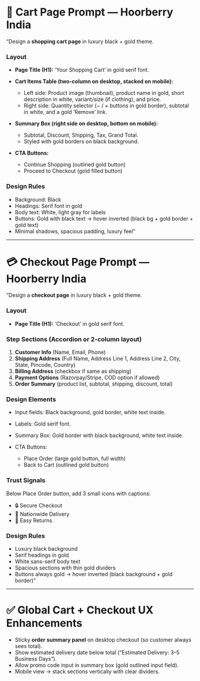 # 🛒 Cart Page Prompt — Hoorberry India

“Design a **shopping cart page** in luxury black + gold theme.

### Layout

* **Page Title (H1):** ‘Your Shopping Cart’ in gold serif font.
* **Cart Items Table (two-column on desktop, stacked on mobile):**

  * Left side: Product image (thumbnail), product name in gold, short description in white, variant/size (if clothing), and price.
  * Right side: Quantity selector (− / + buttons in gold border), subtotal in white, and a gold ‘Remove’ link.
* **Summary Box (right side on desktop, bottom on mobile):**

  * Subtotal, Discount, Shipping, Tax, Grand Total.
  * Styled with gold borders on black background.
* **CTA Buttons:**

  * Continue Shopping (outlined gold button)
  * Proceed to Checkout (gold filled button)

### Design Rules

* Background: Black
* Headings: Serif font in gold
* Body text: White, light gray for labels
* Buttons: Gold with black text → hover inverted (black bg + gold border + gold text)
* Minimal shadows, spacious padding, luxury feel”

---

# 💳 Checkout Page Prompt — Hoorberry India

“Design a **checkout page** in luxury black + gold theme.

### Layout

* **Page Title (H1):** ‘Checkout’ in gold serif font.

### Step Sections (Accordion or 2-column layout)

1. **Customer Info** (Name, Email, Phone)
2. **Shipping Address** (Full Name, Address Line 1, Address Line 2, City, State, Pincode, Country)
3. **Billing Address** (checkbox if same as shipping)
4. **Payment Options** (Razorpay/Stripe, COD option if allowed)
5. **Order Summary** (product list, subtotal, shipping, discount, total)

### Design Elements

* Input fields: Black background, gold border, white text inside.
* Labels: Gold serif font.
* Summary Box: Gold border with black background, white text inside.
* CTA Buttons:

  * Place Order (large gold button, full width)
  * Back to Cart (outlined gold button)

### Trust Signals

Below Place Order button, add 3 small icons with captions:

* 🔒 Secure Checkout
* 🚚 Nationwide Delivery
* 🔄 Easy Returns

### Design Rules

* Luxury black background
* Serif headings in gold
* White sans-serif body text
* Spacious sections with thin gold dividers
* Buttons always gold → hover inverted (black background + gold border)”

---

# ✅ Global Cart + Checkout UX Enhancements

* Sticky **order summary panel** on desktop checkout (so customer always sees total).
* Show estimated delivery date below total (“Estimated Delivery: 3–5 Business Days”).
* Allow promo code input in summary box (gold outlined input field).
* Mobile view → stack sections vertically with clear dividers.

